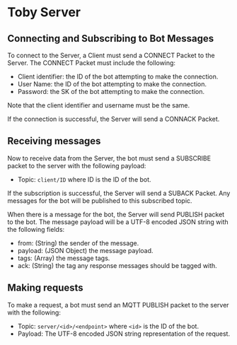 # Toby Server

## Connecting and Subscribing to Bot Messages

To connect to the Server, a Client must send a CONNECT Packet to the Server. The
CONNECT Packet must include the following:

- Client identifier: the ID of the bot attempting to make the connection.
- User Name: the ID of the bot attempting to make the connection.
- Password: the SK of the bot attempting to make the connection.

Note that the client identifier and username must be the same.

If the connection is successful, the Server will send a CONNACK Packet.


## Receiving messages

Now to receive data from the Server, the bot must send a SUBSCRIBE packet to the
server with the following payload:

- Topic: `client/ID` where ID is the ID of the bot.

If the subscription is successful, the Server will send a SUBACK Packet. Any messages
for the bot will be published to this subscribed topic.

When there is a message for the bot, the Server will send PUBLISH packet to
the bot. The message payload will be a UTF-8 encoded JSON string with the following
fields:

- from: (String) the sender of the message.
- payload: (JSON Object) the message payload.
- tags: (Array) the message tags.
- ack: (String) the tag any response messages should be tagged with.


## Making requests

To make a request, a bot must send an MQTT PUBLISH packet to the server with the
following:

- Topic: `server/<id>/<endpoint>` where `<id>` is the ID of the bot.
- Payload: The UTF-8 encoded JSON string representation of the request.


